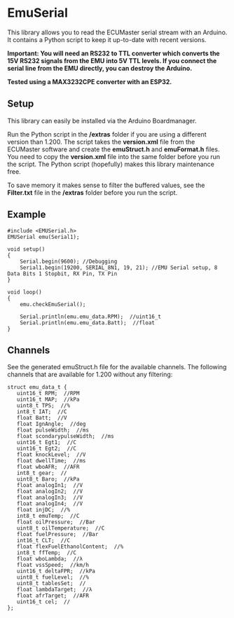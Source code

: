 # EmuSerial
This library allows you to read the ECUMaster serial stream with an Arduino. It contains a Python script to keep it up-to-date with recent versions.

**Important: You will need an RS232 to TTL converter which converts the 15V RS232 signals from the EMU into 5V TTL levels. If you connect the serial line from the EMU directly, you can destroy the Arduino.**

**Tested using a MAX3232CPE converter with an ESP32.**


## Setup
This library can easily be installed via the Arduino Boardmanager.

Run the Python script in the **/extras** folder if you are using a different version than 1.200. The script takes the **version.xml** file from the ECUMaster software and create the **emuStruct.h** and **emuFormat.h** files. You need to copy the **version.xml** file into the same folder before you run the script. The Python script (hopefully) makes this library maintenance free.

To save memory it makes sense to filter the buffered values, see the **Filter.txt** file in the **/extras** folder before you run the script.


## Example
```
#include <EMUSerial.h>
EMUSerial emu(Serial1);

void setup()
{
	Serial.begin(9600); //Debugging
	Serial1.begin(19200, SERIAL_8N1, 19, 21); //EMU Serial setup, 8 Data Bits 1 Stopbit, RX Pin, TX Pin
}

void loop()
{
	emu.checkEmuSerial();
	
	Serial.println(emu.emu_data.RPM);  //uint16_t
	Serial.println(emu.emu_data.Batt);  //float  
}
 ```
 
## Channels
See the generated emuStruct.h file for the available channels. The following channels that are available for 1.200 without any filtering:

 ```
 struct emu_data_t {
	uint16_t RPM;  //RPM
	uint16_t MAP;  //kPa
	uint8_t TPS;  //%
	int8_t IAT;  //C
	float Batt;  //V
	float IgnAngle;  //deg
	float pulseWidth;  //ms
	float scondarypulseWidth;  //ms
	uint16_t Egt1;  //C
	uint16_t Egt2;  //C
	float knockLevel;  //V
	float dwellTime;  //ms
	float wboAFR;  //AFR
	int8_t gear;  //
	uint8_t Baro;  //kPa
	float analogIn1;  //V
	float analogIn2;  //V
	float analogIn3;  //V
	float analogIn4;  //V
	float injDC;  //%
	int8_t emuTemp;  //C
	float oilPressure;  //Bar
	uint8_t oilTemperature;  //C
	float fuelPressure;  //Bar
	int16_t CLT;  //C
	float flexFuelEthanolContent;  //%
	int8_t ffTemp;  //C
	float wboLambda;  //λ
	float vssSpeed;  //km/h
	uint16_t deltaFPR;  //kPa
	uint8_t fuelLevel;  //%
	uint8_t tablesSet;  //
	float lambdaTarget;  //λ
	float afrTarget;  //AFR
	uint16_t cel;  //
}; 
```
